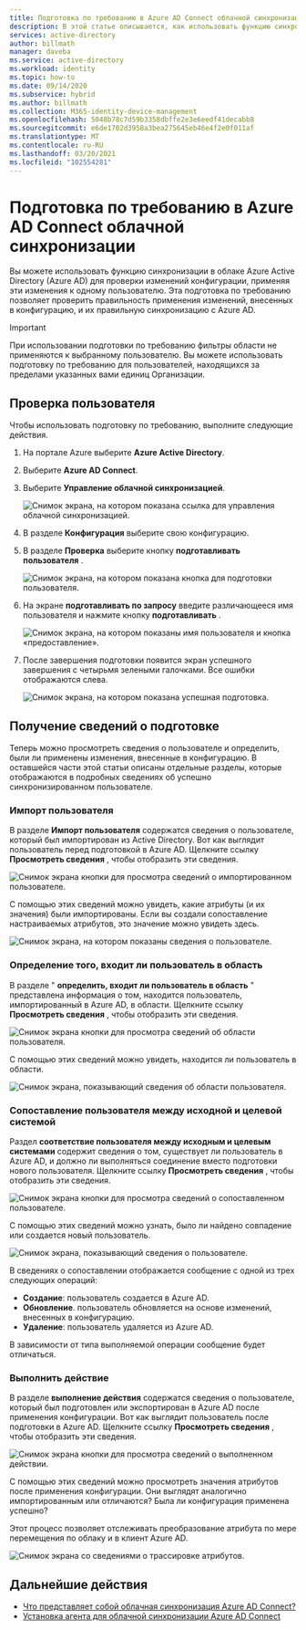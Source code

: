 ```yaml
---
title: Подготовка по требованию в Azure AD Connect облачной синхронизации
description: В этой статье описывается, как использовать функцию синхронизации в облаке Azure AD Connect для тестирования изменений конфигурации.
services: active-directory
author: billmath
manager: daveba
ms.service: active-directory
ms.workload: identity
ms.topic: how-to
ms.date: 09/14/2020
ms.subservice: hybrid
ms.author: billmath
ms.collection: M365-identity-device-management
ms.openlocfilehash: 5048b78c7d59b3358dbffe2e3e6eedf41decabb8
ms.sourcegitcommit: e6de1702d3958a3bea275645eb46e4f2e0f011af
ms.translationtype: MT
ms.contentlocale: ru-RU
ms.lasthandoff: 03/20/2021
ms.locfileid: "102554281"
---
```

# <a name="on-demand-provisioning-in-azure-ad-connect-cloud-sync"></a>Подготовка по требованию в Azure AD Connect облачной синхронизации

Вы можете использовать функцию синхронизации в облаке Azure Active Directory (Azure AD) для проверки изменений конфигурации, применяя эти изменения к одному пользователю. Эта подготовка по требованию позволяет проверить правильность применения изменений, внесенных в конфигурацию, и их правильную синхронизацию с Azure AD.  

> [!IMPORTANT] 
> При использовании подготовки по требованию фильтры области не применяются к выбранному пользователю. Вы можете использовать подготовку по требованию для пользователей, находящихся за пределами указанных вами единиц Организации.

## <a name="validate-a-user"></a>Проверка пользователя
Чтобы использовать подготовку по требованию, выполните следующие действия.

1.  На портале Azure выберите **Azure Active Directory**.
2.  Выберите **Azure AD Connect**.
3.  Выберите **Управление облачной синхронизацией**.

    ![Снимок экрана, на котором показана ссылка для управления облачной синхронизацией.](media/how-to-install/install-6.png)
4. В разделе **Конфигурация** выберите свою конфигурацию.
5. В разделе **Проверка** выберите кнопку **подготавливать пользователя** . 

   ![Снимок экрана, на котором показана кнопка для подготовки пользователя.](media/how-to-on-demand-provision/on-demand-2.png)

6. На экране **подготавливать по запросу** введите различающееся имя пользователя и нажмите кнопку **подготавливать** .  
 
   ![Снимок экрана, на котором показаны имя пользователя и кнопка «предоставление».](media/how-to-on-demand-provision/on-demand-3.png)
7. После завершения подготовки появится экран успешного завершения с четырьмя зелеными галочками. Все ошибки отображаются слева.

   ![Снимок экрана, на котором показана успешная подготовка.](media/how-to-on-demand-provision/on-demand-4.png)

## <a name="get-details-about-provisioning"></a>Получение сведений о подготовке
Теперь можно просмотреть сведения о пользователе и определить, были ли применены изменения, внесенные в конфигурацию. В оставшейся части этой статьи описаны отдельные разделы, которые отображаются в подробных сведениях об успешно синхронизированном пользователе.

### <a name="import-user"></a>Импорт пользователя
В разделе **Импорт пользователя** содержатся сведения о пользователе, который был импортирован из Active Directory. Вот как выглядит пользователь перед подготовкой в Azure AD. Щелкните ссылку **Просмотреть сведения** , чтобы отобразить эти сведения.

![Снимок экрана кнопки для просмотра сведений о импортированном пользователе.](media/how-to-on-demand-provision/on-demand-5.png)

С помощью этих сведений можно увидеть, какие атрибуты (и их значения) были импортированы. Если вы создали сопоставление настраиваемых атрибутов, это значение можно увидеть здесь.

![Снимок экрана, на котором показаны сведения о пользователе.](media/how-to-on-demand-provision/on-demand-6.png)

### <a name="determine-if-user-is-in-scope"></a>Определение того, входит ли пользователь в область
В разделе " **определить, входит ли пользователь в область** " представлена информация о том, находится пользователь, импортированный в Azure AD, в области. Щелкните ссылку **Просмотреть сведения** , чтобы отобразить эти сведения.

![Снимок экрана кнопки для просмотра сведений об области пользователя.](media/how-to-on-demand-provision/on-demand-7.png)

С помощью этих сведений можно увидеть, находится ли пользователь в области.

![Снимок экрана, показывающий сведения об области пользователя.](media/how-to-on-demand-provision/on-demand-10a.png)

### <a name="match-user-between-source-and-target-system"></a>Сопоставление пользователя между исходной и целевой системой
Раздел **соответствие пользователя между исходным и целевым системами** содержит сведения о том, существует ли пользователь в Azure AD, и должно ли выполняться соединение вместо подготовки нового пользователя. Щелкните ссылку **Просмотреть сведения** , чтобы отобразить эти сведения.

![Снимок экрана кнопки для просмотра сведений о сопоставленном пользователе.](media/how-to-on-demand-provision/on-demand-8.png)

С помощью этих сведений можно узнать, было ли найдено совпадение или создается новый пользователь.

![Снимок экрана, показывающий сведения о пользователе.](media/how-to-on-demand-provision/on-demand-11.png)

В сведениях о сопоставлении отображается сообщение с одной из трех следующих операций:
- **Создание**: пользователь создается в Azure AD.
- **Обновление**. пользователь обновляется на основе изменений, внесенных в конфигурацию.
- **Удаление**: пользователь удаляется из Azure AD.

В зависимости от типа выполняемой операции сообщение будет отличаться.

### <a name="perform-action"></a>Выполнить действие
В разделе **выполнение действия** содержатся сведения о пользователе, который был подготовлен или экспортирован в Azure AD после применения конфигурации. Вот как выглядит пользователь после подготовки в Azure AD. Щелкните ссылку **Просмотреть сведения** , чтобы отобразить эти сведения.

![Снимок экрана кнопки для просмотра сведений о выполненном действии.](media/how-to-on-demand-provision/on-demand-9.png)

С помощью этих сведений можно просмотреть значения атрибутов после применения конфигурации. Они выглядят аналогично импортированным или отличаются? Была ли конфигурация применена успешно?  

Этот процесс позволяет отслеживать преобразование атрибута по мере перемещения по облаку и в клиент Azure AD.

![Снимок экрана со сведениями о трассировке атрибутов.](media/how-to-on-demand-provision/on-demand-12.png)

## <a name="next-steps"></a>Дальнейшие действия 

- [Что представляет собой облачная синхронизация Azure AD Connect?](what-is-cloud-sync.md)
- [Установка агента для облачной синхронизации Azure AD Connect](how-to-install.md)
 